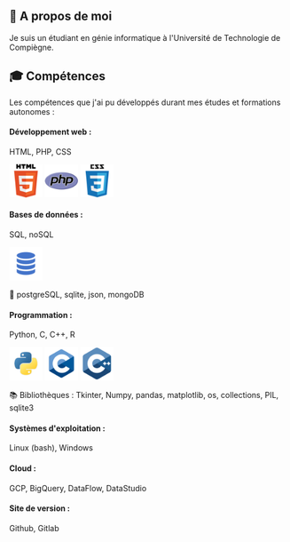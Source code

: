## 👋 A propos de moi 


Je suis un étudiant en génie informatique à l'Université de Technologie de Compiègne.

## 🎓 Compétences

Les compétences que j'ai pu développés durant mes études et formations autonomes :

#### Développement web : 

HTML, PHP, CSS

<img src="https://github.com/github/explore/blob/main/topics/html/html.png?raw=true" alt="logo_html" width="60" height="60"> <img src="https://github.com/github/explore/blob/main/topics/php/php.png?raw=true" alt="logo_php" width="60" height="60"> <img src="https://github.com/github/explore/blob/main/topics/css/css.png?raw=true" alt="logo_css" width="60" height="60">

#### Bases de données : 

SQL, noSQL

<img src="https://github.com/github/explore/blob/main/topics/sql/sql.png?raw=true" alt="logo_sql" width="60" height="60"> 

🚀 postgreSQL, sqlite, json, mongoDB

#### Programmation : 

Python, C, C++, R 

<img src="https://github.com/github/explore/blob/main/topics/python/python.png?raw=true" alt="logo_python" width="60" height="60"> <img src="https://raw.githubusercontent.com/github/explore/f3e22f0dca2be955676bc70d6214b95b13354ee8/topics/c/c.png?raw=true" alt="logo_c" width="60" height="60"> <img src="https://github.com/github/explore/blob/main/topics/cpp/cpp.png?raw=true" alt="logo_cpp" width="60" height="60"> 

📚 Bibliothèques : 
Tkinter, Numpy, pandas, matplotlib, os, collections, PIL, sqlite3


#### Systèmes d'exploitation : 

Linux (bash), Windows


#### Cloud :

GCP, BigQuery, DataFlow, DataStudio 

#### Site de version :

Github, Gitlab




